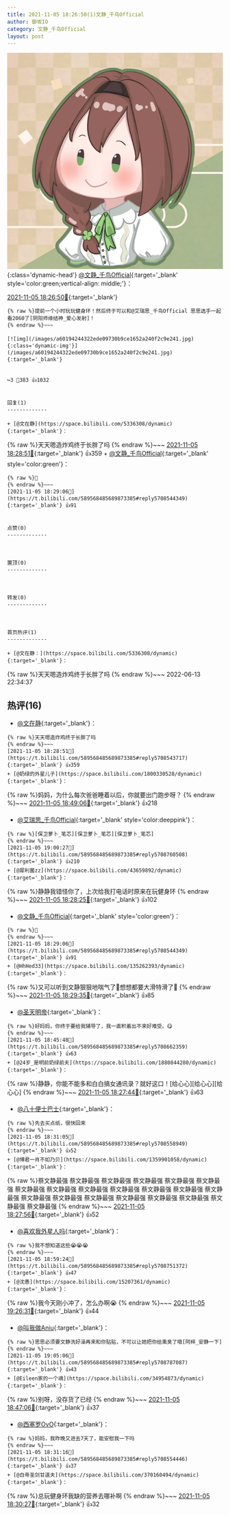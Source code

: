 ```yaml
---
title: 2021-11-05 18:26:50(1)文静_千鸟Official
author: 御坂IO
category: 文静_千鸟Official
layout: post
---
```


![img](/images/ac7482ed1b9a7f203dc68c0c4a77c488a27b108a.jpg){:class='dynamic-head'}
[@文静_千鸟Official](https://space.bilibili.com/667526012/dynamic){:target='_blank' style='color:green;vertical-align: middle;'}：

[2021-11-05 18:26:50🔗](https://t.bilibili.com/589568485689873385){:target='_blank'}

~~~
{% raw %}提前一个小时玩玩健身环！然后终于可以和@艾瑞思_千鸟Official 思思选手一起看2060了[阴阳师缘结神_爱心发射]！
{% endraw %}~~~

[![img](/images/a60194244322ede09730b9ce1652a240f2c9e241.jpg){:class='dynamic-img'}](/images/a60194244322ede09730b9ce1652a240f2c9e241.jpg){:target='_blank'}


↪️3 💬383 👍1032


回复(1)
-------------

+ [@文在静](https://space.bilibili.com/5336308/dynamic){:target='_blank'}：
~~~
{% raw %}天天嗯造炸鸡终于长胖了吗
{% endraw %}~~~
[2021-11-05 18:28:51🔗](https://t.bilibili.com/589568485689873385#reply5708543717){:target='_blank'} 👍359
    + [@文静_千鸟Official](https://space.bilibili.com/667526012/dynamic){:target='_blank' style='color:green'}：
~~~
{% raw %}💢
{% endraw %}~~~
[2021-11-05 18:29:06🔗](https://t.bilibili.com/589568485689873385#reply5708544349){:target='_blank'} 👍91


点赞(0)
-------------



置顶(0)
-------------



转发(0)
-------------



首页热评(1)
-------------

+ [@文在静：](https://space.bilibili.com/5336308/dynamic){:target='_blank'}：
~~~
{% raw %}天天嗯造炸鸡终于长胖了吗
{% endraw %}~~~
2022-06-13 22:34:37


热评(16)
-------------

+ [@文在静](https://space.bilibili.com/5336308/dynamic){:target='_blank'}：
~~~
{% raw %}天天嗯造炸鸡终于长胖了吗
{% endraw %}~~~
[2021-11-05 18:28:51🔗](https://t.bilibili.com/589568485689873385#reply5708543717){:target='_blank'} 👍359
+ [@奶绿的外星儿子](https://space.bilibili.com/1800330528/dynamic){:target='_blank'}：
~~~
{% raw %}妈妈，为什么每次爸爸睡着以后，你就要出门跑步呀？
{% endraw %}~~~
[2021-11-05 18:49:06🔗](https://t.bilibili.com/589568485689873385#reply5708679230){:target='_blank'} 👍218
+ [@艾瑞思_千鸟Official](https://space.bilibili.com/1090010845/dynamic){:target='_blank' style='color:deeppink'}：
~~~
{% raw %}[保卫萝卜_笔芯][保卫萝卜_笔芯][保卫萝卜_笔芯]
{% endraw %}~~~
[2021-11-05 19:00:27🔗](https://t.bilibili.com/589568485689873385#reply5708760508){:target='_blank'} 👍210
+ [@犀利菌zz](https://space.bilibili.com/43659892/dynamic){:target='_blank'}：
~~~
{% raw %}静静我错怪你了，上次给我打电话时原来在玩健身环
{% endraw %}~~~
[2021-11-05 18:28:25🔗](https://t.bilibili.com/589568485689873385#reply5708545829){:target='_blank'} 👍102
+ [@文静_千鸟Official](https://space.bilibili.com/667526012/dynamic){:target='_blank' style='color:green'}：
~~~
{% raw %}💢
{% endraw %}~~~
[2021-11-05 18:29:06🔗](https://t.bilibili.com/589568485689873385#reply5708544349){:target='_blank'} 👍91
+ [@HhHed33](https://space.bilibili.com/135262393/dynamic){:target='_blank'}：
~~~
{% raw %}又可以听到文静狠狠地喘气了🥰想想都要大滑特滑了🥵
{% endraw %}~~~
[2021-11-05 18:29:35🔗](https://t.bilibili.com/589568485689873385#reply5708548212){:target='_blank'} 👍85
+ [@圣天明帝](https://space.bilibili.com/171409928/dynamic){:target='_blank'}：
~~~
{% raw %}好妈妈，你终于要给我辅导了，我一直积着出不来好难受。😋
{% endraw %}~~~
[2021-11-05 18:45:48🔗](https://t.bilibili.com/589568485689873385#reply5708662359){:target='_blank'} 👍63
+ [@24岁_是明前奶绿前夫](https://space.bilibili.com/1880844280/dynamic){:target='_blank'}：
~~~
{% raw %}静静，你能不能多和白白搞女通讯录？就好这口！[给心心][给心心][给心心]
{% endraw %}~~~
[2021-11-05 18:27:44🔗](https://t.bilibili.com/589568485689873385#reply5708534476){:target='_blank'} 👍63
+ [@八十便士巴士](https://space.bilibili.com/77076950/dynamic){:target='_blank'}：
~~~
{% raw %}先去买点纸，很快回来
{% endraw %}~~~
[2021-11-05 18:31:05🔗](https://t.bilibili.com/589568485689873385#reply5708558949){:target='_blank'} 👍52
+ [@博君一肖不如乃贝](https://space.bilibili.com/1359901058/dynamic){:target='_blank'}：
~~~
{% raw %}蔡文静最强 蔡文静最强 蔡文静最强 
蔡文静最强 蔡文静最强 蔡文静最强 
蔡文静最强 蔡文静最强 蔡文静最强 
蔡文静最强 蔡文静最强 蔡文静最强 
蔡文静最强 蔡文静最强 蔡文静最强 
蔡文静最强 蔡文静最强 蔡文静最强 
蔡文静最强 蔡文静最强 蔡文静最强
{% endraw %}~~~
[2021-11-05 18:27:56🔗](https://t.bilibili.com/589568485689873385#reply5708534868){:target='_blank'} 👍52
+ [@喜欢我外星人吗](https://space.bilibili.com/564325791/dynamic){:target='_blank'}：
~~~
{% raw %}我不想知道这些😭😭😭
{% endraw %}~~~
[2021-11-05 18:59:24🔗](https://t.bilibili.com/589568485689873385#reply5708751372){:target='_blank'} 👍47
+ [@沈愚](https://space.bilibili.com/15207361/dynamic){:target='_blank'}：
~~~
{% raw %}我今天刚小冲了，怎么办啊😭
{% endraw %}~~~
[2021-11-05 19:26:31🔗](https://t.bilibili.com/589568485689873385#reply5708935115){:target='_blank'} 👍44
+ [@叫我做Aniu](https://space.bilibili.com/8115945/dynamic){:target='_blank'}：
~~~
{% raw %}思思必须要文静洗好澡再来和你贴贴，不可以让她把你给熏臭了哦[阿梓_安静一下]
{% endraw %}~~~
[2021-11-05 19:05:06🔗](https://t.bilibili.com/589568485689873385#reply5708787087){:target='_blank'} 👍43
+ [@Eileen家的一个魂](https://space.bilibili.com/34954873/dynamic){:target='_blank'}：
~~~
{% raw %}别呀，没存货了已经
{% endraw %}~~~
[2021-11-05 18:47:06🔗](https://t.bilibili.com/589568485689873385#reply5708670736){:target='_blank'} 👍37
+ [@西塞罗OvO](https://space.bilibili.com/33399549/dynamic){:target='_blank'}：
~~~
{% raw %}妈妈，我昨晚又进去7天了，能安慰我一下吗
{% endraw %}~~~
[2021-11-05 18:31:16🔗](https://t.bilibili.com/589568485689873385#reply5708554446){:target='_blank'} 👍37
+ [@白帝圣剑甘道夫](https://space.bilibili.com/370160494/dynamic){:target='_blank'}：
~~~
{% raw %}总玩健身环我缺的营养去哪补啊
{% endraw %}~~~
[2021-11-05 18:30:27🔗](https://t.bilibili.com/589568485689873385#reply5708549995){:target='_blank'} 👍32


